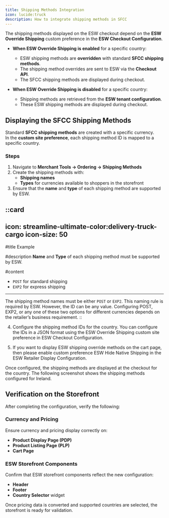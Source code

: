 ```yaml
---
title: Shipping Methods Integration
icon: lucide:truck
description: How to integrate shipping methods in SFCC
---
```


The shipping methods displayed on the ESW checkout depend on the **ESW Override Shipping** custom preference in the **ESW Checkout Configuration**.

- **When ESW Override Shipping is enabled** for a specific country:  
  - ESW shipping methods are **overridden** with standard **SFCC shipping methods**.  
  - The shipping method overrides are sent to ESW via the **Checkout API**.  
  - The SFCC shipping methods are displayed during checkout.  

- **When ESW Override Shipping is disabled** for a specific country:  
  - Shipping methods are retrieved from the **ESW tenant configuration**.  
  - These ESW shipping methods are displayed during checkout.


## Displaying the SFCC Shipping Methods

Standard **SFCC shipping methods** are created with a specific currency.  
In the **custom site preference**, each shipping method ID is mapped to a specific country.

### Steps
1. Navigate to **Merchant Tools → Ordering → Shipping Methods**
2. Create the shipping methods with:
   - **Shipping names**  
   - **Types** for currencies available to shoppers in the storefront
3. Ensure that the **name** and **type** of each shipping method are supported by ESW.  

::card
---
icon: streamline-ultimate-color:delivery-truck-cargo
icon-size: 50
---

#title
Example

#description
**Name** and **Type** of each shipping method must be supported by ESW.   

#content
 - `POST` for standard shipping  
 - `EXP2` for express shipping 
---
The shipping method names must be either `POST` or `EXP2`. This naming rule is required by ESW. However, the ID can be any value. Configuring POST, EXP2, or any one of these two options for different currencies depends on the retailer’s business requirement.
::

4. Configure the shipping method IDs for the country. You can configure the IDs in a JSON format using the ESW Override Shipping custom site preference in ESW Checkout Configuration. 

5. If you want to display ESW shipping override methods on the cart page, then please enable custom preference ESW Hide Native Shipping in the ESW Retailer Display Configuration.

Once configured, the shipping methods are displayed at the checkout for the country. The following screenshot shows the shipping methods configured for Ireland.

## Verification on the Storefront

After completing the configuration, verify the following:

### Currency and Pricing
Ensure currency and pricing display correctly on:
- **Product Display Page (PDP)**
- **Product Listing Page (PLP)**
- **Cart Page**

### ESW Storefront Components
Confirm that ESW storefront components reflect the new configuration:
- **Header**
- **Footer**
- **Country Selector** widget

Once pricing data is converted and supported countries are selected, the storefront is ready for validation.